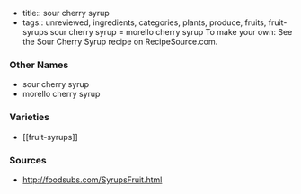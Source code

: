 - title:: sour cherry syrup
- tags:: unreviewed, ingredients, categories, plants, produce, fruits, fruit-syrups
sour cherry syrup = morello cherry syrup To make your own: See the Sour Cherry Syrup recipe on RecipeSource.com.

### Other Names

* sour cherry syrup
* morello cherry syrup

### Varieties

* [[fruit-syrups]]

### Sources
* http://foodsubs.com/SyrupsFruit.html

